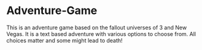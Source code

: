 # Adventure-Game

This is an adventure game based on the fallout universes of 3 and New Vegas. It is a text based adventure with various options to choose from. All choices matter and some might lead to death! 
